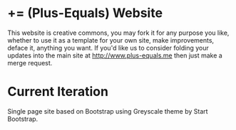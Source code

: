 # += (Plus-Equals) Website

This website is creative commons, you may fork it for any purpose you like, whether to use it as a template for your own site, make improvements, deface it, anything you want. If you'd like us to consider folding your updates into the main site at http://www.plus-equals.me then just make a merge request.

# Current Iteration

Single page site based on Bootstrap using Greyscale theme by Start Bootstrap.